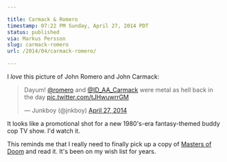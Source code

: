 ```yaml
---

title: Carmack & Romero
timestamp: 07:22 PM Sunday, April 27, 2014 PDT
status: published
via: Markus Persson
slug: carmack-romero
url: /2014/04/carmack-romero/

---
```


I *love* this picture of John Romero and John Carmack:

<blockquote class="twitter-tweet" lang="en"><p>Dayum! <a href="https://twitter.com/romero">@romero</a> and <a href="https://twitter.com/ID_AA_Carmack">@ID_AA_Carmack</a> were metal as hell back in the day <a href="http://t.co/tJHwuwrrGM">pic.twitter.com/tJHwuwrrGM</a></p>&mdash; Junkboy (@jnkboy) <a href="https://twitter.com/jnkboy/statuses/460508315747749888">April 27, 2014</a></blockquote>
<script async src="//platform.twitter.com/widgets.js" charset="utf-8"></script>

It looks like a promotional shot for a new 1980's-era fantasy-themed buddy cop TV show. I'd watch it.

This reminds me that I really need to finally pick up a copy of [Masters of Doom][1] and read it. It's been on my wish list for years.

[1]: http://www.amazon.com/gp/product/0812972155/ref=as_li_ss_tl?ie=UTF8&camp=1789&creative=390957&creativeASIN=0812972155&linkCode=as2&tag=tylerbutlerco-20